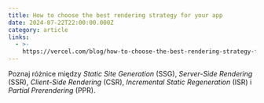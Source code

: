 ```yaml
---
title: How to choose the best rendering strategy for your app
date: 2024-07-22T22:00:00.000Z
category: article
links:
  - >-
    https://vercel.com/blog/how-to-choose-the-best-rendering-strategy-for-your-app
---
```


Poznaj różnice między *Static Site Generation* (SSG), *Server-Side Rendering* (SSR), *Client-Side Rendering* (CSR), *Incremental Static Regeneration* (ISR) i *Partial Prerendering* (PPR).

